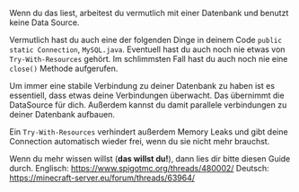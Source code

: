Wenn du das liest, arbeitest du vermutlich mit einer Datenbank und benutzt keine Data Source.

Vermutlich hast du auch eine der folgenden Dinge in deinem Code `public static Connection`, `MySQL.java`.
Eventuell hast du auch noch nie etwas von `Try-With-Resources` gehört. Im schlimmsten Fall hast du auch noch nie eine `close()` Methode aufgerufen.

Um immer eine stabile Verbindung zu deiner Datenbank zu haben ist es essentiell, dass etwas deine Verbindungen überwacht.
Das übernimmt die DataSource für dich. Außerdem kannst du damit parallele verbindungen zu deiner Datenbank aufbauen.

Ein `Try-With-Resources` verhindert außerdem Memory Leaks und gibt deine Connection automatisch wieder frei, wenn du sie nicht mehr brauchst.

Wenn du mehr wissen willst (**das willst du!**), dann lies dir bitte diesen Guide durch.
Englisch: <https://www.spigotmc.org/threads/480002/>
Deutsch: <https://minecraft-server.eu/forum/threads/63964/> 
